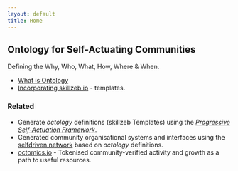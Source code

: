 ```yaml
---
layout: default
title: Home
---
```


## Ontology for Self-Actuating Communities

Defining the Why, Who, What, How, Where & When.

- [What is Ontology](/what-is-ontology/)
- [Incorporating skillzeb.io](https://skillzeb.io) - templates.

### Related
- Generate *octology* definitions (skillzeb Templates) using the *[Progressive Self-Actuation Framework](https://onboarding.selfdriven.foundation)*.
- Generated community organisational systems and interfaces using the [selfdriven.network](https://selfdriven.network) based on *octology* definitions.
- [octomics.io](https://octomics.io) - Tokenised community-verified activity and growth as a path to useful resources.


